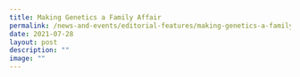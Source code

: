 ```yaml
---
title: Making Genetics a Family Affair
permalink: /news-and-events/editorial-features/making-genetics-a-family-affair/
date: 2021-07-28
layout: post
description: ""
image: ""
---
```

